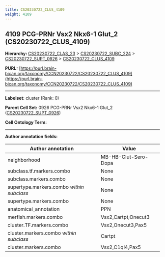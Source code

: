 ```yaml
---
title: CS20230722_CLUS_4109
weight: 4109
---
```

## 4109 PCG-PRNr Vsx2 Nkx6-1 Glut_2 (CS20230722_CLUS_4109)
<b>Hierarchy: </b>
[CS20230722_CLAS_23](../CS20230722_CLAS_23) >
[CS20230722_SUBC_224](../CS20230722_SUBC_224) >
[CS20230722_SUPT_0926](../CS20230722_SUPT_0926) >
[CS20230722_CLUS_4109](../CS20230722_CLUS_4109)

**PURL:** [https://purl.brain-bican.org/taxonomy/CCN20230722/CS20230722_CLUS_4109](https://purl.brain-bican.org/taxonomy/CCN20230722/CS20230722_CLUS_4109)

---


**Labelset:** cluster (Rank: 0)

**Parent Cell Set:** 0926 PCG-PRNr Vsx2 Nkx6-1 Glut_2 ([CS20230722_SUPT_0926](../CS20230722_SUPT_0926))



**Cell Ontology Term:** 

[MARKER GENES.]: #


---

[TRANSFERRED ANNOTATIONS.]: #


[AUTHOR ANNOTATION FIELDS.]: #


**Author annotation fields:**

| Author annotation | Value |
|-------------------|-------|
|neighborhood|MB-HB-Glut-Sero-Dopa|
|subclass.tf.markers.combo|None|
|subclass.markers.combo|None|
|supertype.markers.combo _within subclass_|None|
|supertype.markers.combo|None|
|anatomical_annotation|PPN|
|merfish.markers.combo|Vsx2,Cartpt,Onecut3|
|cluster.TF.markers.combo|Vsx2,Onecut3,Pax5|
|cluster.markers.combo _within subclass_|Cartpt|
|cluster.markers.combo|Vsx2,C1ql4,Pax5|
